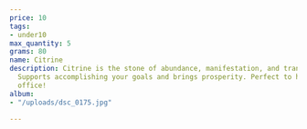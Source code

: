 ```yaml
---
price: 10
tags:
- under10
max_quantity: 5
grams: 80
name: Citrine
description: Citrine is the stone of abundance, manifestation, and transformation!
  Supports accomplishing your goals and brings prosperity. Perfect to have in your
  office!
album:
- "/uploads/dsc_0175.jpg"

---
```

